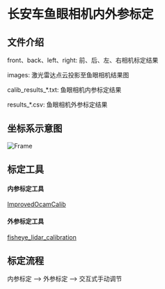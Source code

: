 # **长安车鱼眼相机内外参标定**

## 文件介绍

front、back、left、right: 前、后、左、右相机标定结果

images: 激光雷达点云投影至鱼眼相机结果图

calib_results_*.txt: 鱼眼相机内参标定结果

results_*.csv: 鱼眼相机外参标定结果

## 坐标系示意图

![Frame](./frame.jpg)

<!-- <p float="left">
  <img src="/frame.jpg?raw=true" width="59%" />
</p> -->

## 标定工具

#### 内参标定工具
[ImprovedOcamCalib](https://github.com/urbste/ImprovedOcamCalib/tree/master)
#### 外参标定工具
[fisheye_lidar_calibration](https://github.com/ARVCUMH/fisheye_lidar_calibration)

## 标定流程
内参标定  —>  外参标定  —>  交互式手动调节


